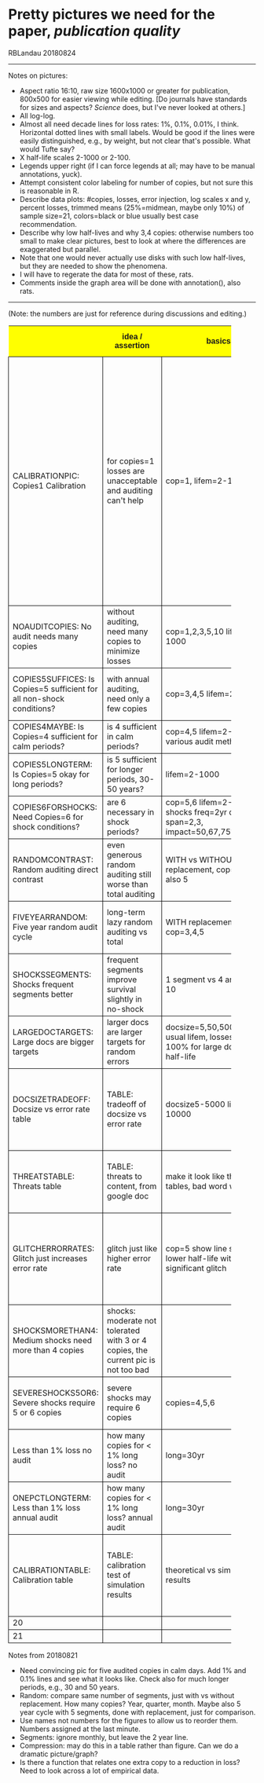 <head>
<!-- pandoc quirk: embedded style info must NOT be indented to 
    look reasonable, else pandoc thinks it's text rather than style.
    It must all be at the left margin to be emitted as HTML style.
-->
<style>
th {
background-color: yellow;
font-family: sans-serif;
}
td {
border: 1px solid black;
}
table {
width: 90%;
border-collapse: collapse;
}
</style>
</head>

# Pretty pictures we need for the paper, *publication quality*


RBLandau 20180824

--- 

Notes on pictures:

- Aspect ratio 16:10, raw size 1600x1000 or greater for publication, 800x500 for easier viewing while editing.   [Do journals have standards for sizes and aspects?  *Science* does, but I've never looked at others.]
- All log-log.
- Almost all need decade lines for loss rates: 1%, 0.1%, 0.01%, I think.  Horizontal dotted lines with small labels.  Would be good if the lines were easily distinguished, e.g., by weight, but not clear that's possible.  What would Tufte say? 
- X half-life scales 2-1000 or 2-100.
- Legends upper right (if I can force legends at all; may have to be manual annotations, yuck).
- Attempt consistent color labeling for number of copies, but not sure this is reasonable in R.
- Describe data plots: #copies, losses, error injection, log scales x and y, percent losses, trimmed means (25%=midmean, maybe only 10%) of sample size=21, colors=black or blue usually best case recommendation.
- Describe why low half-lives and why 3,4 copies: otherwise numbers too small to make clear pictures, best to look at where the differences are exaggerated but parallel.  
- Note that one would never actually use disks with such low half-lives, but they are needed to show the phenomena.  
- I will have to regerate the data for most of these, rats.  
- Comments inside the graph area will be done with annotation(), also rats.

---

(Note: the numbers are just for reference during discussions and editing.)


| | idea / assertion | basics | details | wayzit | needs data & work |  
|-|-----------------|----|------------------|------|------------------|  
|CALIBRATIONPIC: Copies1 Calibration| for copies=1 losses are unacceptable and auditing can't help | cop=1, lifem=2-1000 | line at 0.1% or so, maybe decades below 1%, many annotations | pictures/noauditcalibrationcopies1 | How do I draw looong arrows in R?  All the Unicode arrows are short.  There is supposed to be a way to place an image, so I could draw an arrow.  Is this a plausible aspect ratio?  Need better title and captions? |  
|NOAUDITCOPIES: No audit needs many copies| without auditing, need many copies to minimize losses | cop=1,2,3,5,10 lifem=2-1000 | 1% line and 0.1%, clear legend for n-copies |  |  |  
|COPIES5SUFFICES: Is Copies=5 sufficient for all non-shock conditions?| with annual auditing, need only a few copies | cop=3,4,5 lifem=2-1000 | 1% line and 0.1% line, maybe shorten lifem=2-100 |  |  |  
|COPIES4MAYBE: Is Copies=4 sufficient for calm periods?| is 4 sufficient in calm periods? | cop=4,5 lifem=2-100, various audit methods | decade lines for all graphs, I think |  |  |  
|COPIES5LONGTERM: Is Copies=5 okay for long periods?| is 5 sufficient for longer periods, 30-50 years? | lifem=2-1000 | lines 1% and decades below |  |  |  
|COPIES6FORSHOCKS: Need Copies=6 for shock conditions?| are 6 necessary in shock periods? | cop=5,6 lifem=2-100 shocks freq=2yr dur=1yr, span=2,3, impact=50,67,75?,100% | see which is most striking visually |  |  |  
|RANDOMCONTRAST: Random auditing direct contrast| even generous random auditing still worse than total auditing | WITH vs WITHOUT replacement, cop=3 maybe also 5 | 4 or 10 segments for direct comparison |  |  |  
|FIVEYEARRANDOM: Five year random audit cycle| long-term lazy random auditing vs total | WITH replacement, cop=3,4,5 | 5 year cycle in 5 segments, hence 20% per year | again want direct comparison with total audit WITH vs WITHOUT replacement |  |  
|SHOCKSSEGMENTS: Shocks frequent segments better| frequent segments improve survival slightly in no-shock | 1 segment vs 4 and maybe 10 | cop=4,5 lifem2-100 |  |  
|LARGEDOCTARGETS: Large docs are bigger targets| larger docs are larger targets for random errors | docsize=5,50,500,5000MB, usual lifem, losses are 100% for large docs at low half-life | legend must be clear |  |  |  
|DOCSIZETRADEOFF: Docsize vs error rate table| TABLE: tradeoff of docsize vs error rate | docsize5-5000 lifem=2-10000 | nicely shaded png or pdf of spreadsheet excerpt; graph overlays too much to make the point |  |  |  
|THREATSTABLE: Threats table| TABLE: threats to content, from google doc | make it look like the other tables, bad word wraps | redo in md so it matches if possible to change text color emphasis |  |  |  
|GLITCHERRORRATES: Glitch just increases error rate| glitch just like higher error rate | cop=5 show line shifted to lower half-life with significant glitch | probably one month per quarter 50% or 67% increase in error rate, cherry-pick for clearest appearance |  |  |  
|SHOCKSMORETHAN4: Medium shocks need more than 4 copies| shocks: moderate not tolerated with 3 or 4 copies, the current pic is not too bad |  | redo with larger samples to smooth out the numbers |  |  |  
|SEVERESHOCKS5OR6: Severe shocks require 5 or 6 copies| severe shocks may require 6 copies | copies=4,5,6 | shocks freq2yr dur1yr span2,3 imp50,80,100 |  |  |  
|Less than 1% loss no audit| how many copies for < 1% long loss? no audit | long=30yr |  |  |  |  
|ONEPCTLONGTERM: Less than 1% loss annual audit| how many copies for < 1% long loss? annual audit | long=30yr |  |  |  |  
|CALIBRATIONTABLE: Calibration table| TABLE: calibration test of simulation results | theoretical vs simulated results | copies=1, 100 samples, vs straight Poisson, in ppm; have in spreadsheet, get nice png or pdf | tables/calibration |  |  
|20|  |  |  |  |  |  
|21|  |  |  |  |  |  


Notes from 20180821

- Need convincing pic for five audited copies in calm days.  Add 1% and 0.1% lines and see what it looks like.  Check also for much longer periods, e.g., 30 and 50 years.  
- Random: compare same number of segments, just with vs without replacement. How many copies?  Year, quarter, month.  Maybe also 5 year cycle with 5 segments, done with replacement, just for comparison.  
- Use names not numbers for the figures to allow us to reorder them.  Numbers assigned at the last minute.  
- Segments: ignore monthly, but leave the 2 year line.  
- Compression: may do this in a table rather than figure.  Can we do a dramatic picture/graph?  
- Is there a function that relates one extra copy to a reduction in loss?  Need to look across a lot of empirical data.  


